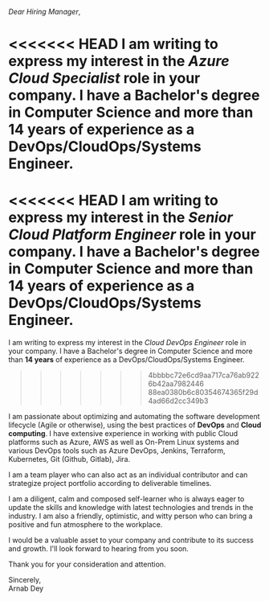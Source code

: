 *Dear Hiring Manager*,

<<<<<<< HEAD
I am writing to express my interest in the *Azure Cloud Specialist* role in your company. I have a Bachelor's degree in Computer Science and more than **14 years** of experience as a DevOps/CloudOps/Systems Engineer.
=======
<<<<<<< HEAD
I am writing to express my interest in the *Senior Cloud Platform Engineer* role in your company. I have a Bachelor's degree in Computer Science and more than **14 years** of experience as a DevOps/CloudOps/Systems Engineer.
=======
I am writing to express my interest in the *Cloud DevOps Engineer* role in your company. I have a Bachelor's degree in Computer Science and more than **14 years** of experience as a DevOps/CloudOps/Systems Engineer.
>>>>>>> 4bbbbc72e6cd9aa717ca76ab9226b42aa7982446
>>>>>>> 88ea0380b6c80354674365f29d4ad66d2cc349b3

I am passionate about optimizing and automating the software development lifecycle (Agile or otherwise), using the best practices of **DevOps** and **Cloud computing**. I have extensive experience in working with public Cloud platforms such as Azure, AWS as well as On-Prem Linux systems and various DevOps tools such as Azure DevOps, Jenkins, Terraform, Kubernetes, Git (Github, Gitlab), Jira.

I am a team player who can also act as an individual contributor and can strategize project portfolio according to deliverable timelines.

I am a diligent, calm and composed self-learner who is always eager to update the skills and knowledge with latest technologies and trends in the industry. I am also a friendly, optimistic, and witty person who can bring a positive and fun atmosphere to the workplace.

I would be a valuable asset to your company and contribute to its success and growth. I'll look forward to hearing from you soon.

Thank you for your consideration and attention.

Sincerely,  
Arnab Dey